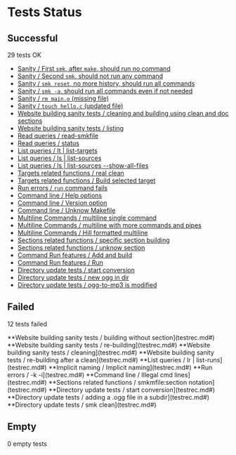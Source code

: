 # Tests Status

## Successful

   29 tests OK

  - [Sanity / First `smk`, after `make`, should run no command](testrec.md#)
  - [Sanity / Second `smk`, should not run any command](testrec.md#)
  - [Sanity / `smk reset`, no more history, should run all commands](testrec.md#)
  - [Sanity / `smk -a`, should run all commands even if not needed](testrec.md#)
  - [Sanity / `rm main.o` (missing file)](testrec.md#)
  - [Sanity / `touch hello.c` (updated file)](testrec.md#)
  - [Website building sanity tests / cleaning and building using clean and doc sections](testrec.md#)
  - [Website building sanity tests / listing](testrec.md#)
  - [Read queries / read-smkfile](testrec.md#)
  - [Read queries / status](testrec.md#)
  - [List queries / lt | list-targets](testrec.md#)
  - [List queries / ls | list-sources](testrec.md#)
  - [List queries / ls | list-sources --show-all-files](testrec.md#)
  - [Targets related functions / real clean](testrec.md#)
  - [Targets related functions / Build selected target](testrec.md#)
  - [Run errors / `run` command fails](testrec.md#)
  - [Command line / Help options](testrec.md#)
  - [Command line / Version option](testrec.md#)
  - [Command line / Unknow Makefile](testrec.md#)
  - [Multiline Commands / multiline single command](testrec.md#)
  - [Multiline Commands / multiline with more commands and pipes](testrec.md#)
  - [Multiline Commands / Hill formatted multiline](testrec.md#)
  - [Sections related functions / specific section building](testrec.md#)
  - [Sections related functions / unknow section](testrec.md#)
  - [Command Run features / Add and build](testrec.md#)
  - [Command Run features / Run](testrec.md#)
  - [Directory update tests / start conversion](testrec.md#)
  - [Directory update tests / new ogg in dir](testrec.md#)
  - [Directory update tests / ogg-to-mp3 is modified](testrec.md#)

## Failed

   12 tests failed

**Website building sanity tests / building without section](testrec.md#)
**Website building sanity tests / re-building](testrec.md#)
**Website building sanity tests / cleaning](testrec.md#)
**Website building sanity tests / re-building after a clean](testrec.md#)
**List queries / lr | list-runs](testrec.md#)
**Implicit naming / Implicit naming](testrec.md#)
**Run errors / -k -i](testrec.md#)
**Command line / Illegal cmd lines](testrec.md#)
**Sections related functions / smkmfile:section notation](testrec.md#)
**Directory update tests / start conversion](testrec.md#)
**Directory update tests / adding a .ogg file in a subdir](testrec.md#)
**Directory update tests / smk clean](testrec.md#)

## Empty

   0 empty tests

